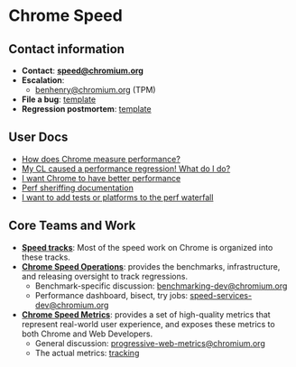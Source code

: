 # Chrome Speed

## Contact information

  * **Contact**: **speed@chromium.org**
  * **Escalation**:
    * benhenry@chromium.org (TPM)
  * **File a bug**: [template](https://bugs.chromium.org/p/chromium/issues/entry?template=Speed%20Bug)
  * **Regression postmortem**: [template](https://docs.google.com/document/d/1fvfhFNOoUL9rB0XAEe1MYefyM_9yriR1IPjdxdm7PaQ/edit?disco=AAAABKdHwCg)

## User Docs

  * [How does Chrome measure performance?](how_does_chrome_measure_performance.md)
  * [My CL caused a performance regression! What do I do?](addressing_performance_regressions.md)
  * [I want Chrome to have better performance](help_improve_performance.md)
  * [Perf sheriffing documentation](perf_regression_sheriffing.md)
  * [I want to add tests or platforms to the perf waterfall](adding_tests_bots.md)

## Core Teams and Work

  * **[Speed tracks](speed_tracks.md)**: Most of the speed 
    work on Chrome is organized into these tracks.
  * **[Chrome Speed Operations](chrome_speed_operations.md)**: provides the
    benchmarks, infrastructure, and releasing oversight to track regressions.
    <!--- TODO: General discussion: chrome-speed-operations mailing list link -->
    <!--- TODO: Tracking releases and regressions: chrome-speed-releasing mailing list link -->
    * Benchmark-specific discussion: benchmarking-dev@chromium.org
    <!--- TODO: Requests for new benchmarks: chrome-benchmarking-request mailing list link -->
    * Performance dashboard, bisect, try jobs: speed-services-dev@chromium.org
  * **[Chrome Speed Metrics](https://docs.google.com/document/d/1wBT5fauGf8bqW2Wcg2A5Z-3_ZvgPhE8fbp1Xe6xfGRs/edit#heading=h.8ieoiiwdknwt)**: provides a set of high-quality metrics that represent real-world user experience, and exposes these metrics to both Chrome and Web Developers.
    * General discussion: progressive-web-metrics@chromium.org
    * The actual metrics: [tracking](https://docs.google.com/spreadsheets/d/1gY5hkKPp8RNVqmOw1d-bo-f9EXLqtq4wa3Z7Q8Ek9Tk/edit#gid=0)
